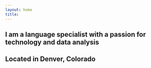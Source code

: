 ```yaml
---
layout: home
title: 
---
```



## I am a language specialist with a passion for technology and data analysis

## Located in Denver, Colorado
                         
               
